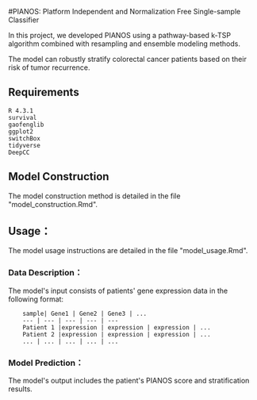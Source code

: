 #PIANOS: Platform Independent and Normalization Free Single-sample Classifier

In this project, we developed PIANOS using a pathway-based k-TSP algorithm combined with resampling and ensemble modeling methods.

The model can robustly stratify colorectal cancer patients based on their risk of tumor recurrence.


## Requirements

```
R 4.3.1
survival
gaofenglib
ggplot2
switchBox
tidyverse
DeepCC
```


## Model Construction
The model construction method is detailed in the file "model_construction.Rmd".

## Usage：
The model usage instructions are detailed in the file "model_usage.Rmd".

### Data Description：
The model's input consists of patients' gene expression data in the following format:
```
    sample| Gene1 | Gene2 | Gene3 | ... 
    --- | --- | --- | --- | --- 
    Patient 1 |expression | expression | expression | ... 
    Patient 2 |expression | expression | expression | ... 
    ... | ... |	... | ... |	... 
```
### Model Prediction：
The model's output includes the patient's PIANOS score and stratification results.
